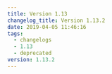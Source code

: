 ```yaml
---
title: Version 1.13
changelog_title: Version 1.13.2
date: 2019-04-05 11:46:16
tags:
  - changelogs
  - 1.13
  - deprecated
version: 1.13.2
---
```


<script src="https://gist.github.com/spinnaker-release/de74525637ecffd8ba9365dbd5425f3d.js"/>
